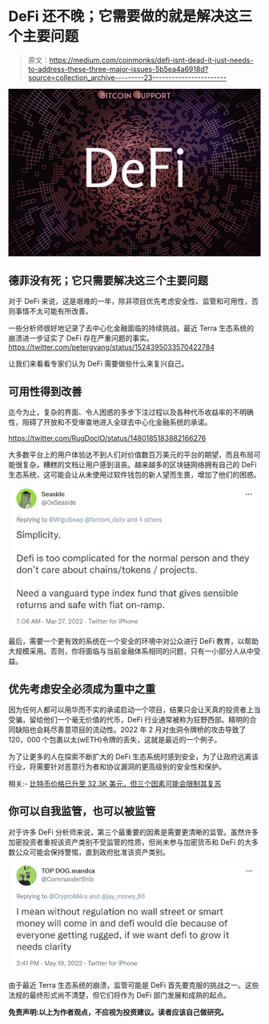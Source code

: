 # DeFi 还不晚；它需要做的就是解决这三个主要问题

> 原文：<https://medium.com/coinmonks/defi-isnt-dead-it-just-needs-to-address-these-three-major-issues-5b5ea4a6918d?source=collection_archive---------23----------------------->

![](img/95626b0f7b608d9fed8a7731ca477cb1.png)

## **德菲没有死；它只需要解决这三个主要问题**

对于 DeFi 来说，这是艰难的一年，除非项目优先考虑安全性、监管和可用性，否则事情不太可能有所改善。

一些分析师很好地记录了去中心化金融面临的持续挑战，最近 Terra 生态系统的崩溃进一步证实了 DeFi 存在严重问题的事实。https://twitter.com/petergyang/status/1524395033570422784

让我们来看看专家们认为 DeFi 需要做些什么来复兴自己。

## **可用性得到改善**

迄今为止，复杂的界面、令人困惑的多步下注过程以及各种代币收益率的不明确性，阻碍了开放和不受审查地进入全球去中心化金融系统的承诺。

https://twitter.com/RugDocIO/status/1480185183882166276

大多数平台上的用户体验达不到人们对价值数百万美元的平台的期望，而且布局可能很复杂，糟糕的文档让用户感到沮丧。越来越多的区块链网络拥有自己的 DeFi 生态系统，这可能会让从未使用过软件钱包的新人望而生畏，增加了他们的困惑。

![](img/b65e834c040bff339313a51da3be522f.png)

最后，需要一个更有效的系统在一个安全的环境中对公众进行 DeFi 教育，以帮助大规模采用。否则，你将面临与当前金融体系相同的问题，只有一小部分人从中受益。

## **优先考虑安全必须成为重中之重**

因为任何人都可以用华而不实的承诺启动一个项目，结果只会让天真的投资者上当受骗，留给他们一个毫无价值的代币，DeFi 行业通常被称为狂野西部。精明的合同缺陷也会耗尽善意项目的流动性。2022 年 2 月对虫洞令牌桥的攻击导致了 120，000 个包裹以太(wETH)令牌的丢失，这就是最近的一个例子。

为了让更多的人在探索不断扩大的 DeFi 生态系统时感到安全，为了让政府远离该行业，将需要针对恶意行为者和协议漏洞的更高级别的安全性和保护。

相关:- [比特币价格已升至 32.3K 美元，但三个因素可能会限制其复苏](https://bitcoinsupports.com/the-price-of-bitcoin-has-risen-to-32-3k/)

## 你可以自我监管，也可以被监管

对于许多 DeFi 分析师来说，第三个最重要的因素是需要更清晰的监管。虽然许多加密投资者重视该资产类别不受监管的性质，但尚未参与加密货币和 DeFi 的大多数公众可能会保持警惕，直到政府批准该资产类别。

![](img/724bf616d64b76b8c8eaca7cee49ed26.png)

由于最近 Terra 生态系统的崩溃，监管可能是 DeFi 首先要克服的挑战之一。这些法规的最终形式尚不清楚，但它们将作为 DeFi 部门发展和成熟的起点。

**免责声明:以上为作者观点，不应视为投资建议。读者应该自己做研究。**
